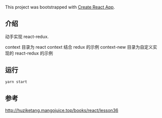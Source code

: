 This project was bootstrapped with [Create React App](https://github.com/facebook/create-react-app).

## 介绍

动手实现 react-redux.

context 目录为 react context 结合 redux 的示例
context-new 目录为自定义实现的 react-redux 的示例

## 运行
```bash
yarn start
```

## 参考
http://huziketang.mangojuice.top/books/react/lesson36
